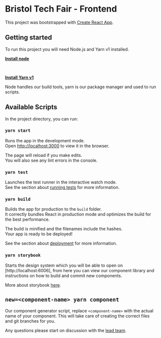 # Bristol Tech Fair - Frontend

This project was bootstrapped with [Create React App](https://github.com/facebook/create-react-app).

## Getting started

To run this project you will need Node.js and Yarn v1 installed.

[**Install node**](https://nodejs.org/en/)

<br />

[**Install Yarn v1**](https://classic.yarnpkg.com/en/docs/install/#mac-stable)

Node handles our build tools, yarn is our package manager and used to run scripts.

## Available Scripts

In the project directory, you can run:

### `yarn start`

Runs the app in the development mode.\
Open [http://localhost:3000](http://localhost:3000) to view it in the browser.

The page will reload if you make edits.\
You will also see any lint errors in the console.

### `yarn test`

Launches the test runner in the interactive watch mode.\
See the section about [running tests](https://facebook.github.io/create-react-app/docs/running-tests) for more information.

### `yarn build`

Builds the app for production to the `build` folder.\
It correctly bundles React in production mode and optimizes the build for the best performance.

The build is minified and the filenames include the hashes.\
Your app is ready to be deployed!

See the section about [deployment](https://facebook.github.io/create-react-app/docs/deployment) for more information.

### `yarn storybook`

Starts the design system which you will be able to open on [http://localhost:6006], from here you can view our component library and instructions on how to build and commit new components.

More about storybook [here](https://storybook.js.org/).

## `new=<component-name> yarn component`

Our component generator script, replace `<component-name>` with the actual name of your component. This will take care of creating the correct files and git branches for you.

Any questions please start on discussion with the [lead team](https://github.com/orgs/bristol-tech-fair/teams/lead-team).
